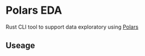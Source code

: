 # Polars EDA

Rust CLI tool to support data exploratory using [Polars](https://github.com/pola-rs/polars)

## Useage

